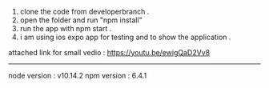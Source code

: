 

1) clone the code from developerbranch  . 
2) open the folder and run "npm install"
3) run the app with npm start .
4) i am using ios expo app for testing and to show the application . 

attached link for small vedio : https://youtu.be/ewigQaD2Vv8 
****
node version : v10.14.2
npm version  : 6.4.1

